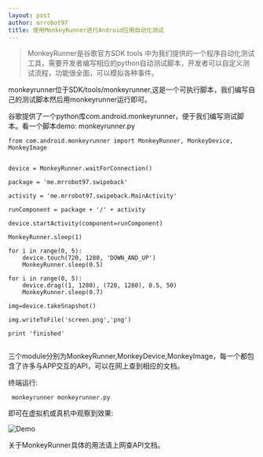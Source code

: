 ```yaml
---
layout: post
author: mrrobot97
title: 使用MonkeyRunner进行Android应用自动化测试
---
```


>MonkeyRunner是谷歌官方SDK tools 中为我们提供的一个程序自动化测试工具，需要开发者编写相应的python自动测试脚本，开发者可以自定义测试流程，功能很全面，可以模拟各种事件。

monkeyrunner位于SDK/tools/monkeyrunner,这是一个可执行脚本，我们编写自己的测试脚本然后用monkeyrunner运行即可。

谷歌提供了一个python库com.android.monkeyrunner，便于我们编写测试脚本。看一个脚本demo:
monkeyrunner.py 

```
from com.android.monkeyrunner import MonkeyRunner, MonkeyDevice, MonkeyImage


device = MonkeyRunner.waitForConnection()

package = 'me.mrrobot97.swipeback'

activity = 'me.mrrobot97.swipeback.MainActivity'

runComponent = package + '/' + activity

device.startActivity(component=runComponent)

MonkeyRunner.sleep(1)

for i in range(0, 5):
	device.touch(720, 1280, 'DOWN_AND_UP')
	MonkeyRunner.sleep(0.5)

for i in range(0, 5):
	device.drag((1, 1280), (720, 1280), 0.5, 50)
	MonkeyRunner.sleep(0.7)

img=device.takeSnapshot()

img.writeToFile('screen.png','png')

print 'finished'


```

三个module分别为MonkeyRunner,MonkeyDevice,MonkeyImage，每一个都包含了许多与APP交互的API，可以在网上查到相应的文档。

终端运行:

```
 monkeyrunner monkeyrunner.py 
```

即可在虚拟机或真机中观察到效果:

![Demo](https://blog-1256554550.cos.ap-beijing.myqcloud.com/auto-test.gif)

关于MonkeyRunner具体的用法请上网查API文档。
